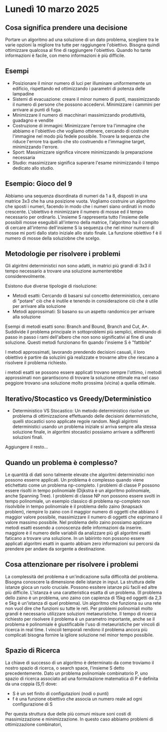 # Lunedì 10 marzo 2025

## Cosa significa prendere una decisione

Portare un algoritmo ad una soluzione di un dato problema, scegliere tra le varie opzioni la migliore tra tutte per raggiungere l'obiettivo. Bisogna quindi ottimizzare qualcosa al fine di raggiungere l'obiettivo.
Quando ho tante informazioni è facile, con meno informazioni è più difficile.

## Esempi

- Posizionare il minor numero di luci per illuminare uniformemente un edificio, rispettando ed ottimizzando i parametri di potenza delle lampadine
- Sistemi di evacuazione: creare il minor numero di punti, massimizzando il numero di persone che possono accedervi. Minimizzare i cammini per arrivare ai punti di fuga.
- Minimizzare il numero di macchinari massimizzando produttività, guadagno e vendite
- Costruzione di immagini: Minimizzare l'errore tra l'immagine che abbiamo e l'obiettivo che vogliamo ottenere, cercando di costruire l'immagine nel modo più fedele possibile. Trovare la sequenza che riduce l'errore tra quello che sto costruendo e l'immagine target, minimizzando l'errore.
- Sport: Massimizzare significa vincere minimizzando la preparazione necessaria
- Studio: massimizzare significa superare l'esame minimizzando il tempo dedicato allo studio.

## Esempio: Gioco del 9

Abbiamo una sequenza disordinata di numeri da 1 a 8, disposti in una matrice 3x3 che ha una posizione vuota. Vogliamo costruire un algoritmo che sposti i numeri, facendo in modo che i numeri siano ordinati in modo crescente.
L'obiettivo è minimizzare il numero di mosse ed il tempo necessario per ordinarlo.
L'insieme S rappresenta tutto l'insieme delle possibili mosse eseguibili all'interno della matrice, l'algoritmo ha il compito di cercare all'interno dell'insieme S la sequenza che nel minor numero di mosse mi porti dallo stato iniziale allo stato finale. La funzione obiettivo f è il numero di mosse della soluziobne che scelgo.

## Metodologie per risolvere i problemi

Gli algiritmi deterministici non sono adatti, in matrici più grandi di 3x3 il tempo necessario a trovare una soluzione aumenterebbe considerevolmente.

Esistono due diverse tipologie di risoluzione:

- Metodi esatti: Cercando di basarsi sul concetto deterministico, cercano di "potare" ciò che è inutile e tenendo in considerazione ciò che è utile per arrivare alla soluzione
- Metodi approssimati: Si basano su un aspetto randomico per arrivare alla soluzione

Esempi di metodi esatti sono: Branch and Bound, Branch and Cut, A\*. Suddivide il problema principale in sottoproblemi più semplici, eliminando di passo in passo i rami dell'albero che non sono significativi al fine di una soluzione. Questi metodi funzionano fin quando l'insieme S è "fattibile"

I metodi approssimati, lavorando prendendo decisioni casuali, il loro obiettivo è partire da soluziini già realizzate e trovarne altre che riescano a risolvere il problema richiesto.

i metodi esatti se possono essere applicati trovano sempre l'ottimo, i metodi approssimati non garantiscono di trovare la soluzione ottimale ma nel caso peggiore trovano una soluzione molto prossima (vicina) a quella ottimale.

## Iterativo/Stocastico vs Greedy/Deterministico

- Deterministico VS Stocastico: Un metodo deterministico risolve un problema di ottimizzazione effettuando delle decisioni deterministiche, quelli stocastici sono applicate regole random. Negli algiritmi deterministici usando un problema iniziale si arriva sempre alla stessa soluzione finale, in algoritmi stocastici possiamo arrivare a sdifferenti soluzioni finali.

Aggiungere il resto...

## Quando un problema è complesso?

Le quantità di dati sono talmente elevate che algoritmi deterministici non possono esserre applicati.
Un problema è complesso quando viene etichettato come un problema np-completo.
I problemi di classe P possono essere risolti in tempo polinomiale (Dijkstra è un algoritmo polinomiale, anche Spanning Tree).
I problemi di classe NP non possono essere svolti in tempo polinomiale, un esempio classico di problema np-completo non risolvibile in tempo polinomiale è il problema dello zaino (knapsack problem), riempire lo zaino con il maggior numero di oggetti che abbiano il maggior valore possibile, massimizzare il numero di oggetti che esprimano il valore massimo possibile. Nel problema dello zaino possiamo applicare metodi esatti essendo a conoscenza delle informazioni da inserire. maggiore è il numero delle variabili da analizzare più gli algoritmi esatti faticano a trovare una soluzione. In un labirinto non possono essere applicati algoritmi esatti in quanto abbiam zero informazioni sui percorsi da prendere per andare da sorgente a destinazione.

## Cosa attenzionare per risolvere i problemi

La complessità del problema è un'indicazione sulla difficoltà del problema.
Bisogna conoscere la dimensione delle istanze in input.
La struttura delle istanze gioca un ruolo cruciale. Possono essitere istanze più facili ed altre più difficile. L'istanza è una caratteristica esatta di un problema. (Il problema dello zaino è un problema, uno zaino con capienza di 15kg ed oggetti da 2,3 e 5kg è un'istanza di quel problema). Un algoritmo che funziona su una rete non vuol dire che funzioni su tutte le reti.
Per problemi polinomiali molto grandi è necessario utilizzare soluzioni metaeuristiche.
Il tempo di ricerca richiesto per risolvere il problema è un parametro importante, anche se il problema è polinomiale è giustificabile l'uso di metaeuristiche per vincoli di ricerca in real time.
I vincoli temporali rendono il problema ancora più complicati bisogna fornire la igliore soluzione nel minor tempo possibile.

## Spazio di Ricerca

La chiave di successo di un algoritmo è determinato da come troviamo il nostro spazio di ricerca, o search space, l'insieme S detto precedentemente.
Dato un problema polinomiale combinatorio P, uno spazio di ricerca associato ad una formulazione matematica di P è definita da una coppia (S,f) dove:

- S è un set finito di configutazioni (nodi o punti)
- f è una funzione obiettivo che associa un numero reale ad ogni configurazione di S

Per questa struttura due delle più comuni misure soni costi di massimizzazione e minimizzazione. In questo caso abbiamo problemi di ottimizzazione combinatori,
